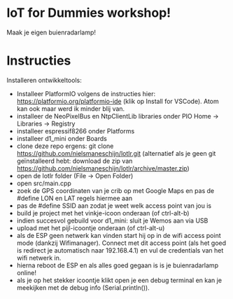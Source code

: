 # IoT for Dummies workshop!
Maak je eigen buienradarlamp!

# Instructies
Installeren ontwikkeltools:
- Installeer PlatformIO volgens de instructies hier: https://platformio.org/platformio-ide (klik op Install for VSCode). Atom kan ook maar werd ik minder blij van.
- installeer de NeoPixelBus en NtpClientLib libraries onder PIO Home -> Libraries -> Registry 
- installeer espressif8266 onder Platforms
- installeer d1_mini onder Boards
- clone deze repo ergens: git clone https://github.com/nielsmaneschijn/lotlr.git (alternatief als je geen git geïnstalleerd hebt: download de zip van https://github.com/nielsmaneschijn/lotlr/archive/master.zip)
- open de lotlr folder (File -> Open Folder)
- open src/main.cpp
- zoek de GPS coordinaten van je crib op met Google Maps en pas de #define LON en LAT regels hiermee aan
- pas de #define SSID aan zodat je weet welk access point van jou is
- build je project met het vinkje-icoon onderaan (of ctrl-alt-b)
- indien succesvol gebuild voor d1_mini: sluit je Wemos aan via USB
- upload met het pijl-icoontje onderaan (of ctrl-alt-u)
- als de ESP geen netwerk kan vinden start hij op in de wifi access point mode (dankzij Wifimanager). Connect met dit access point (als het goed is redirect je automatisch naar 192.168.4.1) en vul de credentials van het wifi netwerk in. 
- hierna reboot de ESP en als alles goed gegaan is is je buienradarlamp online!
- als je op het stekker icoontje klikt open je een debug terminal en kan je meekijken met de debug info (Serial.println()).